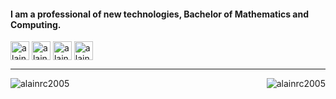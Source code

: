<h4>I am a professional of new technologies, Bachelor of Mathematics and Computing.</h4>
<p>
<a href="https://dev.to/alainrc2005" target="blank"><img align="center" src="https://cdn.jsdelivr.net/npm/simple-icons@3.0.1/icons/dev-dot-to.svg" alt="alainrc2005" height="30" width="30" /></a>
<a href="https://twitter.com/alainrc2005" target="blank"><img align="center" src="https://cdn.jsdelivr.net/npm/simple-icons@3.0.1/icons/twitter.svg" alt="alainrc2005" height="30" width="30" /></a>
<a href="https://linkedin.com/in/alainrc2005" target="blank"><img align="center" src="https://cdn.jsdelivr.net/npm/simple-icons@3.0.1/icons/linkedin.svg" alt="alainrc2005" height="30" width="30" /></a>
<a href="https://fb.com/alainramirezcabrejas" target="blank"><img align="center" src="https://cdn.jsdelivr.net/npm/simple-icons@3.0.1/icons/facebook.svg" alt="alainramirezcabrejas" height="30" width="30" /></a>
</p>

---

<p><img align="left" src="https://github-readme-stats.vercel.app/api?username=alainrc2005&show_icons=true&count_private=true" alt="alainrc2005" />
<img align="right" src="https://github-readme-stats.vercel.app/api/top-langs?username=alainrc2005" alt="alainrc2005" /></p>

